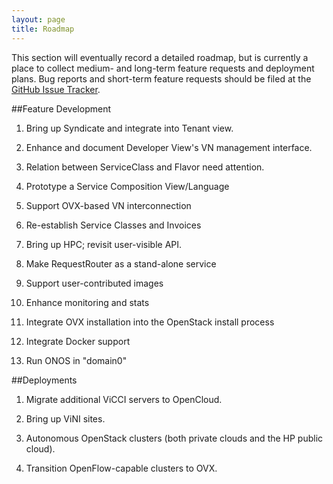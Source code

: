 ```yaml
---
layout: page
title: Roadmap
---
```


This section will eventually record a detailed roadmap, but is
currently a place to collect medium- and long-term feature requests
and deployment plans. Bug reports and short-term feature requests
should be filed at the [GitHub Issue
Tracker](https://github.com/open-cloud/xos/issues).

##Feature Development

1. Bring up Syndicate and integrate into Tenant view.

2. Enhance and document Developer View's VN management interface.

3. Relation between ServiceClass and Flavor need attention.

4. Prototype a Service Composition View/Language

5. Support OVX-based VN interconnection

6. Re-establish Service Classes and Invoices

7. Bring up HPC; revisit user-visible API.

8. Make RequestRouter as a stand-alone service

9. Support user-contributed images

10. Enhance monitoring and stats

11. Integrate OVX installation into the OpenStack install process

12. Integrate Docker support

13. Run ONOS in "domain0"

##Deployments

1. Migrate additional ViCCI servers to OpenCloud.

2. Bring up ViNI sites.

3. Autonomous OpenStack clusters (both private clouds and the HP
   public cloud).

4. Transition OpenFlow-capable clusters to OVX.

